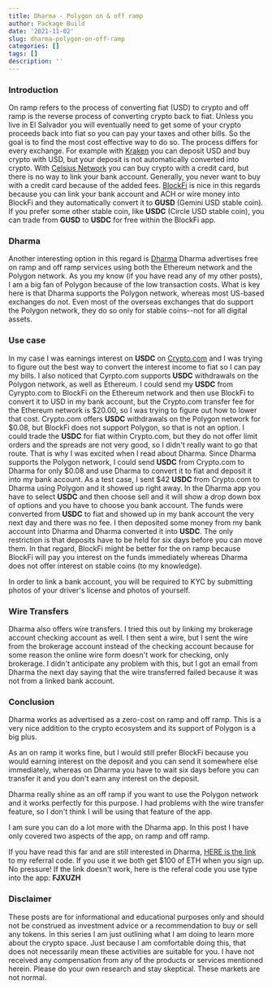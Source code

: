 ```yaml
---
title: Dharma - Polygon on & off ramp
author: Package Build
date: '2021-11-02'
slug: dharma-polygon-on-off-ramp
categories: []
tags: []
description: ''
---
```


### Introduction ###

On ramp refers to the process of converting fiat (USD) to crypto and off ramp is the reverse process of converting crypto back to fiat.  Unless you live in El Salvador you will eventually need to get some of your crypto proceeds back into fiat so you can pay your taxes and other bills.  So the goal is to find the most cost effective way to do so.  The process differs for every exchange.  For example with [Kraken](https://www.kraken.com/) you can deposit USD and buy crypto with USD, but your deposit is not automatically converted into crypto.  With [Celsius Network](https://celsius.network/) you can buy crypto with a credit card, but there is no way to link your bank account.  Generally, you never want to buy with a credit card because of the added fees.
[BlockFi](https://blockfi.com/) is nice in this regards because you can link your bank account and ACH or wire money into BlockFi and they automatically convert it to **GUSD** (Gemini USD stable coin).  If you prefer some other stable coin, like **USDC** (Circle USD stable coin), you can trade from **GUSD** to **USDC** for free within the BlockFi app.

### Dharma ###

Another interesting option in this regard is [Dharma](https://www.dharma.io/) Dharma advertises free on ramp and off ramp services using both the Ethereum network and the Polygon network.  As you my know (if you have read any of my other posts), I am a big fan of Polygon because of the low transaction costs.  What is key here is that Dharma supports the Polygon network, whereas most US-based exchanges do not.  Even most of the overseas exchanges that do support the Polygon network, they do so only for stable coins--not for all digital assets.

### Use case ###

In my case I was earnings interest on **USDC** on [Crypto.com](https://crypto.com/) and I was trying to figure out the best way to convert the interest income to fiat so I can pay my bills.  I also noticed that Cyrpto.com supports **USDC** withdrawals on the Polygon network, as well as Ethereum.  I could send my **USDC** from Cyrypto.com to BlockFi on the Ethereum network and then use BlockFi to convert it to USD in my bank account, but the Crypto.com transfer fee for the Ethereum network is $20.00, so I was trying to figure out how to lower that cost.  Crypto.com offers **USDC** withdrawals on the Polygon network for $0.08, but BlockFi does not support Polygon, so that is not an option.  I could trade the **USDC** for fiat within Crypto.com, but they do not offer limit orders and the spreads are not very good, so I didn't really want to go that route.  That is why I was excited when I read about Dharma.  Since Dharma supports the Polygon network, I could send **USDC** from Crypto.com to Dharma for only $0.08 and use Dharma to convert it to fiat and deposit it into my bank account.  As a test case, I sent $42 **USDC** from Crypto.com to Dharma using Polygon and it showed up right away.  In the Dharma app you have to select **USDC** and then choose sell and it will show a drop down box of options and you have to choose you bank account.  The funds were converted from **USDC** to fiat and showed up in my bank account the very next day and there was no fee.  I then deposited some money from my bank account into Dharma and Dharma converted it into **USDC**.  The only restriction is that deposits have to be held for six days before you can move them.  In that regard, BlockFi might be better for the on ramp because BlockFi will pay you interest on the funds immediately whereas Dharma does not offer interest on stable coins (to my knowledge).  

In order to link a bank account, you will be required to KYC by submitting photos of your driver's license and photos of yourself. 

### Wire Transfers ###

Dharma also offers wire transfers.  I tried this out by linking my brokerage account checking account as well.  I then sent a wire, but I sent the wire from the brokerage account instead of the checking account because for some reason the online wire form doesn't work for checking, only brokerage.  I didn't anticipate any problem with this, but I got an email from Dharma the next day saying that the wire transferred failed because it was not from a linked bank account.  

### Conclusion ###

Dharma works as advertised as a zero-cost on ramp and off ramp.  This is a very nice addition to the crypto ecosystem and its support of Polygon is a big plus.  

As an on ramp it works fine, but I would still prefer BlockFi because you would earning interest on the deposit and you can send it somewhere else immediately, whereas on Dharma you have to wait six days before you can transfer it and you don't earn any interest on the deposit.

Dharma really shine as an off ramp if you want to use the Polygon network and it works perfectly for this purpose.  I had problems with the wire transfer feature, so I don't think I will be using that feature of the app.

I am sure you can do a lot more with the Dharma app.  In this post I have only covered two aspects of the app, on ramp and off ramp.

If you have read this far and are still interested in Dharma, [HERE is the link](dharma.io/join/broken-mud-4999) to my referral code.  If you use it we both get $100 of ETH when you sign up.   No pressure!  If the link doesn't work, here is the referal code you use type into the app: **FJXUZH** 

### Disclaimer ###

These posts are for informational and educational purposes only and should not be construed as investment advice or a recommendation to buy or sell any tokens.  In this series I am just outlining what I am doing to learn more about the crypto space.  Just because I am comfortable doing this, that does not necessarily mean these activities are suitable for you.  I have not received any compensation from any of the products or services mentioned herein.  Please do your own research and stay skeptical.  These markets are not normal.
